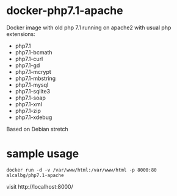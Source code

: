# docker-php7.1-apache
Docker image with old php 7.1 running on apache2 with usual php extensions:

- php7.1
- php7.1-bcmath
- php7.1-curl
- php7.1-gd
- php7.1-mcrypt
- php7.1-mbstring
- php7.1-mysql
- php7.1-sqlite3
- php7.1-soap
- php7.1-xml
- php7.1-zip
- php7.1-xdebug

Based on Debian stretch

# sample usage
`docker run -d -v /var/www/html:/var/www/html -p 8000:80 alcalbg/php7.1-apache`

visit http://localhost:8000/
